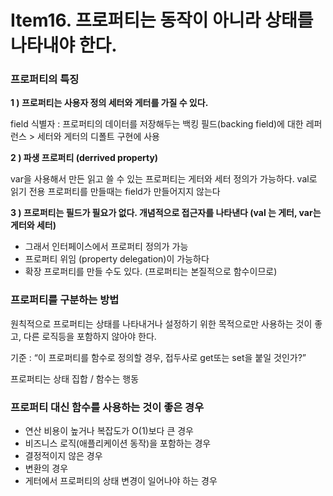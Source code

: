 # Item16. 프로퍼티는 동작이 아니라 상태를 나타내야 한다.

### 프로퍼티의 특징

**1 ) 프로퍼티는 사용자 정의 세터와 게터를 가질 수 있다.**

field 식별자 : 프로퍼티의 데이터를 저장해두는 백킹 필드(backing field)에 대한 레퍼런스 > 세터와 게터의 디폴트 구현에 사용

**2 ) 파생 프로퍼티 (derrived property)**

var을 사용해서 만든 읽고 쓸 수 있는 프로퍼티는 게터와 세터 정의가 가능하다.
val로 읽기 전용 프로퍼티를 만들때는 field가 만들어지지 않는다

**3 ) 프로퍼티는 필드가 필요가 없다. 개념적으로 접근자를 나타낸다 (val 는 게터, var는 게터와 세터)**

- 그래서 인터페이스에서 프로퍼티 정의가 가능
- 프로퍼티 위임 (property delegation)이 가능하다
- 확장 프로퍼티를 만들 수도 있다. (프로퍼티는 본질적으로 함수이므로)



### 프로퍼티를 구분하는 방법

원칙적으로 프로퍼티는 상태를 나타내거나 설정하기 위한 목적으로만 사용하는 것이 좋고, 다른 로직등을 포함하지 않아야 한다.

기준 : “이 프로퍼티를 함수로 정의할 경우, 접두사로 get또는 set을 붙일 것인가?”

프로퍼티는 상태 집합 / 함수는 행동



### 프로퍼티 대신 함수를 사용하는 것이 좋은 경우

- 연산 비용이 높거나 복잡도가 O(1)보다 큰 경우
- 비즈니스 로직(애플리케이션 동작)을 포함하는 경우
- 결정적이지 않은 경우
- 변환의 경우
- 게터에서 프로퍼티의 상태 변경이 일어나야 하는 경우